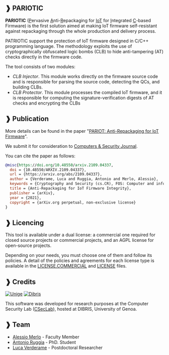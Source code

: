 ## ❱ PARIOTIC

**PARIOTIC** (<u>P</u>ervasive <u>A</u>nti-<u>R</u>epackaging for <u>IoT</u> for <u>I</u>ntegrated <u>C</u>-based Firmware) is the first solution aimed at making IoT firmware self-resistant against repackaging through the whole production and delivery process. 

PATRIOTIC support the protection of IoT firmware designed in C/C++ programming language. The methodology exploits the use of cryptographically obfuscated logic bombs  (CLB) to hide anti-tampering (AT) checks directly in the firmware code. 

The tool consists of two modules:

* *CLB Injector*. This module works directly on the firmware source code and is responsible for parsing the source code, detecting the  QCs,  and building CLBs.
* *CLB   Protector*.   This   module   processes   the   compiled IoT  firmware, and  it  is  responsible  for  computing  the signature-verification digests of AT checks and encrypting the CLBs

## ❱ Publication

More details can be found in the paper
"[PARIOT: Anti-Repackaging for IoT Firmware](https://arxiv.org/abs/2109.04337)".

We submit it for consideration to [Computers & Security Journal](https://www.journals.elsevier.com/computers-and-security).

You can cite the paper as follows:
```BibTeX
@misc{https://doi.org/10.48550/arxiv.2109.04337,
  doi = {10.48550/ARXIV.2109.04337},
  url = {https://arxiv.org/abs/2109.04337},
  author = {Verderame, Luca and Ruggia, Antonio and Merlo, Alessio},
  keywords = {Cryptography and Security (cs.CR), FOS: Computer and information sciences, FOS: Computer and information sciences},
  title = {Anti-Repackaging for IoT Firmware Integrity},
  publisher = {arXiv},
  year = {2021},
  copyright = {arXiv.org perpetual, non-exclusive license}
}
```

## ❱ Licencing
This tool is available under a dual license: a commercial one required for closed source projects or commercial projects, and an AGPL license for open-source projects.

Depending on your needs, you must choose one of them and follow its policies. A detail of the policies and agreements for each license type is available in the [LICENSE.COMMERCIAL](LICENSE.COMMERCIAL) and [LICENSE](LICENSE) files.

## ❱ Credits

[![Unige](https://intranet.dibris.unige.it/img/logo_unige.gif)](https://unige.it/en/)
[![Dibris](https://intranet.dibris.unige.it/img/logo_dibris.gif)](https://www.dibris.unige.it/en/)

This software was developed for research purposes at the Computer Security Lab
([CSecLab](https://csec.it/)), hosted at DIBRIS, University of Genoa.

## ❱ Team
* [Alessio Merlo](https://csec.it/people/alessio_merlo/) - Faculty Member
* [Antonio Ruggia](https://github.com/totoR13) - PhD. Student
* [Luca Verderame](https://csec.it/people/luca_verderame/) - Postdoctoral Researcher
